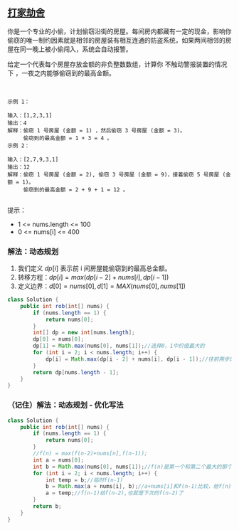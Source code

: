 ## [打家劫舍](https://leetcode.cn/problems/Gu0c2T/description/)

你是一个专业的小偷，计划偷窃沿街的房屋。每间房内都藏有一定的现金，影响你偷窃的唯一制约因素就是相邻的房屋装有相互连通的防盗系统，如果两间相邻的房屋在同一晚上被小偷闯入，系统会自动报警。

给定一个代表每个房屋存放金额的非负整数数组，计算你 不触动警报装置的情况下 ，一夜之内能够偷窃到的最高金额。

 
````
示例 1：

输入：[1,2,3,1]
输出：4
解释：偷窃 1 号房屋 (金额 = 1) ，然后偷窃 3 号房屋 (金额 = 3)。
     偷窃到的最高金额 = 1 + 3 = 4 。
示例 2：

输入：[2,7,9,3,1]
输出：12
解释：偷窃 1 号房屋 (金额 = 2), 偷窃 3 号房屋 (金额 = 9)，接着偷窃 5 号房屋 (金额 = 1)。
     偷窃到的最高金额 = 2 + 9 + 1 = 12 。
 
````
提示：

- 1 <= nums.length <= 100
- 0 <= nums[i] <= 400

### 解法：动态规划
1. 我们定义 $dp[i]$ 表示前 i 间房屋能偷窃到的最高总金额。
2. 转移方程：$dp[i]=max(dp[i−2]+nums[i],dp[i−1])$
3. 定义边界：$d[0] = nums[0], d[1] = MAX(nums[0],nums[1])$

````java
class Solution {
    public int rob(int[] nums) {
        if (nums.length == 1) {
            return nums[0];
        }
        int[] dp = new int[nums.length];
        dp[0] = nums[0];
        dp[1] = Math.max(nums[0], nums[1]);//选择0，1中价值最大的
        for (int i = 2; i < nums.length; i++) {
            dp[i] = Math.max(dp[i - 2] + nums[i], dp[i - 1]);//往前两步的和 + 当前，和往前一步的和对比哪个价值更大。本质就是每次都选择价值最大的进行
        }
        return dp[nums.length - 1];
    }
}
````

### （记住）解法：动态规划 - 优化写法
````java
class Solution {
    public int rob(int[] nums) {
        if (nums.length == 1) {
            return nums[0];
        }
        //f(n) = max(f(n-2)+nums[n],f(n-1));
        int a = nums[0];
        int b = Math.max(nums[0], nums[1]);//f(n)是第一个和第二个最大的那个
        for (int i = 2; i < nums.length; i++) {
            int temp = b;//临时f(n-1)
            b = Math.max(a + nums[i], b);//a+nums[i]和f(n-1)比较，给f(n)也就是下次的f(n-1)了。
            a = temp;//f(n-1)给f(n-2),也就是下次的f(n-2)了
        }
        return b;
    }
}
````